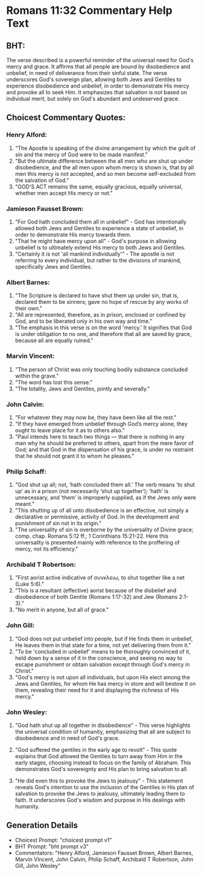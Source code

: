 # Romans 11:32 Commentary Help Text

## BHT:
The verse described is a powerful reminder of the universal need for God's mercy and grace. It affirms that all people are bound by disobedience and unbelief, in need of deliverance from their sinful state. The verse underscores God's sovereign plan, allowing both Jews and Gentiles to experience disobedience and unbelief, in order to demonstrate His mercy and provoke all to seek Him. It emphasizes that salvation is not based on individual merit, but solely on God's abundant and undeserved grace.

## Choicest Commentary Quotes:
### Henry Alford:
1. "The Apostle is speaking of the divine arrangement by which the guilt of sin and the mercy of God were to be made manifest."
2. "But the ultimate difference between the all men who are shut up under disobedience, and the all men upon whom mercy is shown is, that by all men this mercy is not accepted, and so men become self-excluded from the salvation of God."
3. "GOD'S ACT remains the same, equally gracious, equally universal, whether men accept His mercy or not."

### Jamieson Fausset Brown:
1. "For God hath concluded them all in unbelief" - God has intentionally allowed both Jews and Gentiles to experience a state of unbelief, in order to demonstrate His mercy towards them.
2. "That he might have mercy upon all" - God's purpose in allowing unbelief is to ultimately extend His mercy to both Jews and Gentiles.
3. "Certainly it is not 'all mankind individually'" - The apostle is not referring to every individual, but rather to the divisions of mankind, specifically Jews and Gentiles.

### Albert Barnes:
1. "The Scripture is declared to have shut them up under sin, that is, declared them to be sinners; gave no hope of rescue by any works of their own."
2. "All are represented, therefore, as in prison, enclosed or confined by God, and to be liberated only in his own way and time."
3. "The emphasis in this verse is on the word 'mercy.' It signifies that God is under obligation to no one, and therefore that all are saved by grace, because all are equally ruined."

### Marvin Vincent:
1. "The person of Christ was only touching bodily substance concluded within the grave."
2. "The word has lost this sense."
3. "The totality, Jews and Gentiles, jointly and severally."

### John Calvin:
1. "For whatever they may now be, they have been like all the rest."
2. "If they have emerged from unbelief through God’s mercy alone, they ought to leave place for it as to others also."
3. "Paul intends here to teach two things — that there is nothing in any man why he should be preferred to others, apart from the mere favor of God; and that God in the dispensation of his grace, is under no restraint that he should not grant it to whom he pleases."

### Philip Schaff:
1. "God shut up all; not, ‘hath concluded them all.’ The verb means ‘to shut up’ as in a prison (not necessarily ‘shut up together’); ‘hath’ is unnecessary, and ‘them’ is improperly supplied, as if the Jews only were meant." 
2. "This shutting up of all unto disobedience is an effective, not simply a declarative or permissive, activity of God. In the development and punishment of sin not in its origin."
3. "The universality of sin is overborne by the universality of Divine grace; comp. chap. Romans 5:12 ff.; 1 Corinthians 15:21-22. Here this universality is presented mainly with reference to the proffering of mercy, not its efficiency."

### Archibald T Robertson:
1. "First aorist active indicative of συνκλειω, to shut together like a net (Luke 5:6)."
2. "This is a resultant (effective) aorist because of the disbelief and disobedience of both Gentile (Romans 1:17-32) and Jew (Romans 2:1-3)."
3. "No merit in anyone, but all of grace."

### John Gill:
1. "God does not put unbelief into people, but if He finds them in unbelief, He leaves them in that state for a time, not yet delivering them from it."
2. "To be 'concluded in unbelief' means to be thoroughly convinced of it, held down by a sense of it in the conscience, and seeing no way to escape punishment or obtain salvation except through God's mercy in Christ."
3. "God's mercy is not upon all individuals, but upon His elect among the Jews and Gentiles, for whom He has mercy in store and will bestow it on them, revealing their need for it and displaying the richness of His mercy."

### John Wesley:
1. "God hath shut up all together in disobedience" - This verse highlights the universal condition of humanity, emphasizing that all are subject to disobedience and in need of God's grace.

2. "God suffered the gentiles in the early age to revolt" - This quote explains that God allowed the Gentiles to turn away from Him in the early stages, choosing instead to focus on the family of Abraham. This demonstrates God's sovereignty and His plan to bring salvation to all.

3. "He did even this to provoke the Jews to jealousy" - This statement reveals God's intention to use the inclusion of the Gentiles in His plan of salvation to provoke the Jews to jealousy, ultimately leading them to faith. It underscores God's wisdom and purpose in His dealings with humanity.


## Generation Details
- Choicest Prompt: "choicest prompt v1"
- BHT Prompt: "bht prompt v3"
- Commentators: "Henry Alford, Jamieson Fausset Brown, Albert Barnes, Marvin Vincent, John Calvin, Philip Schaff, Archibald T Robertson, John Gill, John Wesley"
